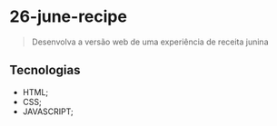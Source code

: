 # 26-june-recipe

>Desenvolva a versão web de uma experiência de receita junina

## Tecnologias
- HTML;
- CSS;
- JAVASCRIPT;
